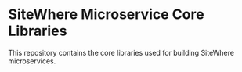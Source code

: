 # SiteWhere Microservice Core Libraries
This repository contains the core libraries used for building SiteWhere microservices.
